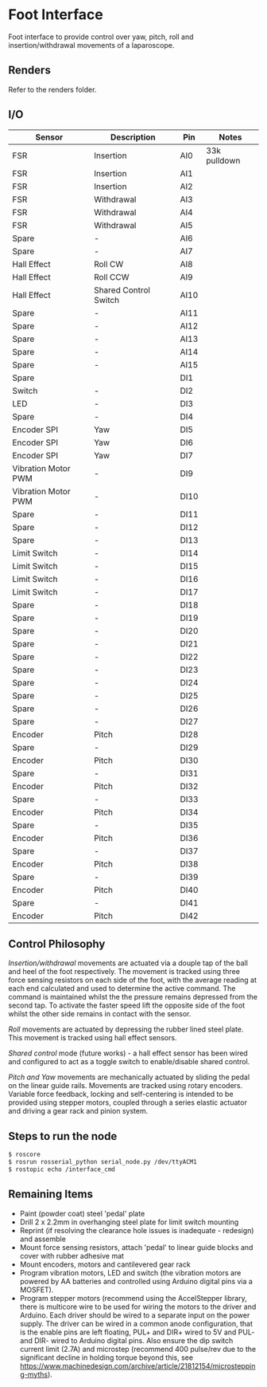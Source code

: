 # Foot Interface
Foot interface to provide control over yaw, pitch, roll and insertion/withdrawal movements of a laparoscope.

## Renders
Refer to the renders folder. 

## I/O
| Sensor              | Description           | Pin  | Notes        |
|---------------------|-----------------------|------|--------------|
| FSR                 | Insertion             | AI0  | 33k pulldown |
| FSR                 | Insertion             | AI1  |              |
| FSR                 | Insertion             | AI2  |              |
| FSR                 | Withdrawal            | AI3  |              |
| FSR                 | Withdrawal            | AI4  |              |
| FSR                 | Withdrawal            | AI5  |              |
| Spare               | -                     | AI6  |              |
| Spare               | -                     | AI7  |              |
| Hall Effect         | Roll CW               | AI8  |              |
| Hall Effect         | Roll CCW              | AI9  |              |
| Hall Effect         | Shared Control Switch | AI10 |              |
| Spare               | -                     | AI11 |              |
| Spare               | -                     | AI12 |              |
| Spare               | -                     | AI13 |              |
| Spare               | -                     | AI14 |              |
| Spare               | -                     | AI15 |              |
| Spare               |                       | DI1  |              |
| Switch              | -                     | DI2  |              |
| LED                 | -                     | DI3  |              |
| Spare               | -                     | DI4  |              |
| Encoder SPI         | Yaw                   | DI5  |              |
| Encoder SPI         | Yaw                   | DI6  |              |
| Encoder SPI         | Yaw                   | DI7  |              |
| Vibration Motor PWM | -                     | DI9  |              |
| Vibration Motor PWM | -                     | DI10 |              |
| Spare               | -                     | DI11 |              |
| Spare               | -                     | DI12 |              |
| Spare               | -                     | DI13 |              |
| Limit Switch        | -                     | DI14 |              |
| Limit Switch        | -                     | DI15 |              |
| Limit Switch        | -                     | DI16 |              |
| Limit Switch        | -                     | DI17 |              |
| Spare               | -                     | DI18 |              |
| Spare               | -                     | DI19 |              |
| Spare               | -                     | DI20 |              |
| Spare               | -                     | DI21 |              |
| Spare               | -                     | DI22 |              |
| Spare               | -                     | DI23 |              |
| Spare               | -                     | DI24 |              |
| Spare               | -                     | DI25 |              |
| Spare               | -                     | DI26 |              |
| Spare               | -                     | DI27 |              |
| Encoder             | Pitch                 | DI28 |              |
| Spare               | -                     | DI29 |              |
| Encoder             | Pitch                 | DI30 |              |
| Spare               | -                     | DI31 |              |
| Encoder             | Pitch                 | DI32 |              |
| Spare               | -                     | DI33 |              |
| Encoder             | Pitch                 | DI34 |              |
| Spare               | -                     | DI35 |              |
| Encoder             | Pitch                 | DI36 |              |
| Spare               | -                     | DI37 |              |
| Encoder             | Pitch                 | DI38 |              |
| Spare               | -                     | DI39 |              |
| Encoder             | Pitch                 | DI40 |              |
| Spare               | -                     | DI41 |              |
| Encoder             | Pitch                 | DI42 |              |                                                                                                         |

## Control Philosophy
*Insertion/withdrawal* movements are actuated via a douple tap of the ball and heel of the foot respectively. The movement is tracked using three force sensing resistors on each side of the foot, with the average reading at each end calculated and used to determine the active command. The command is maintained whilst the the pressure remains depressed from the second tap. To activate the faster speed lift the opposite side of the foot whilst the other side remains in contact with the sensor. 

*Roll* movements are actuated by depressing the rubber lined steel plate. This movement is tracked using hall effect sensors. 

*Shared control* mode (future works) - a hall effect sensor has been wired and configured to act as a toggle switch to enable/disable shared control. 

*Pitch and Yaw* movements are mechanically actuated by sliding the pedal on the linear guide rails. Movements are tracked using rotary encoders. Variable force feedback, locking and self-centering is intended to be provided using stepper motors, coupled through a series elastic actuator and driving a gear rack and pinion system. 

## Steps to run the node
```Bash
$ roscore
$ rosrun rosserial_python serial_node.py /dev/ttyACM1
$ rostopic echo /interface_cmd
```

## Remaining Items
+ Paint (powder coat) steel 'pedal' plate
+ Drill 2 x 2.2mm in overhanging steel plate for limit switch mounting
+ Reprint (if resolving the clearance hole issues is inadequate - redesign) and assemble
+ Mount force sensing resistors, attach 'pedal' to linear guide blocks and cover with rubber adhesive mat
+ Mount encoders, motors and cantilevered gear rack
+ Program vibration motors, LED and switch (the vibration motors are powered by AA batteries and controlled using Arduino digital pins via a MOSFET).
+ Program stepper motors (recommend using the AccelStepper library, there is multicore wire to be used for wiring the motors to the driver and Arduino. Each driver should be wired to a separate input on the power supply. The driver can be wired in a common anode configuration, that is the enable pins are left floating, PUL+ and DIR+ wired to 5V and PUL- and DIR- wired to Arduino digital pins. Also ensure the dip switch current limit (2.7A) and microstep (recommend 400 pulse/rev due to the significant decline in holding torque beyond this, see https://www.machinedesign.com/archive/article/21812154/microstepping-myths). 
